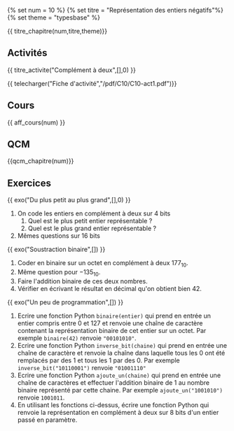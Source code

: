 
{% set num = 10 %}
{% set titre = "Représentation des entiers négatifs"%}
{% set theme = "typesbase" %}

{{ titre_chapitre(num,titre,theme)}}
 
## Activités 

{{ titre_activite("Complément à deux",[],0) }}

{{ telecharger("Fiche d'activité","/pdf/C10/C10-act1.pdf")}}


## Cours

{{ aff_cours(num) }}

## QCM

{{qcm_chapitre(num)}}


## Exercices

{{ exo("Du plus petit au plus grand",[],0) }}

1. On code les entiers en complément à deux sur 4 bits
    1. Quel est le plus petit entier représentable ?
    2. Quel est le plus grand entier représentable ?
2. Mêmes questions sur 16 bits

{{ exo("Soustraction binaire",[]) }}

1. Coder en binaire sur un octet en complément à deux $177_{10}$.
2. Même question pour $-135_{10}$.
3. Faire l'addition binaire de ces deux nombres.
4. Vérifier en écrivant le résultat en décimal qu'on obtient bien 42.

{{ exo("Un peu de programmation",[]) }}

1. Ecrire une fonction Python `binaire(entier)` qui prend en entrée un entier compris entre 0 et 127 et renvoie une chaîne de caractère contenant la représentation binaire de cet entier sur un octet. Par exemple `binaire(42)` renvoie `"00101010"`.
2. Ecrire une fonction Python `inverse_bit(chaine)` qui prend en entrée une chaîne de caractère et renvoie la chaîne dans laquelle tous les 0 ont été remplacés par des 1 et tous les 1 par des 0. Par exemple `inverse_bit("10110001")` renvoie `"01001110"`
3. Ecrire une fonction Python `ajoute_un(chaine)` qui prend en entrée une chaîne de caractères et effectuer l'addition binaire de 1 au nombre binaire représenté par cette chaine. Par exemple `ajoute_un("1001010")` renvoie `1001011`.
4. En utilisant les fonctions ci-dessus, écrire une fonction Python qui renvoie la représentation en complément à deux sur 8 bits d'un entier passé en paramètre.
